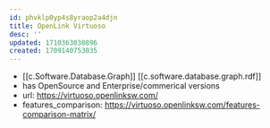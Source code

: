 ```yaml
---
id: phvklp0yp4s8yraop2a4djn
title: OpenLink Virtuoso
desc: ''
updated: 1710363030896
created: 1709140753035
---
```


- [[c.Software.Database.Graph]] [[c.software.database.graph.rdf]]
- has OpenSource and Enterprise/commerical versions
- url: https://virtuoso.openlinksw.com/
- features_comparison: https://virtuoso.openlinksw.com/features-comparison-matrix/